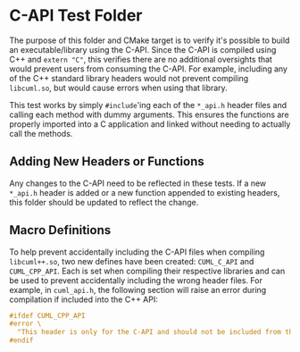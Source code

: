 # C-API Test Folder

The purpose of this folder and CMake target is to verify it's possible to build an executable/library using the C-API. Since the C-API is compiled using C++ and `extern "C"`, this verifies there are no additional oversights that would prevent users from consuming the C-API. For example, including any of the C++ standard library headers would not prevent compiling `libcuml.so`, but would cause errors when using that library.

This test works by simply `#include`'ing each of the `*_api.h` header files and calling each method with dummy arguments. This ensures the functions are properly imported into a C application and linked without needing to actually call the methods.

## Adding New Headers or Functions

Any changes to the C-API need to be reflected in these tests. If a new `*_api.h` header is added or a new function appended to existing headers, this folder should be updated to reflect the change.

## Macro Definitions

To help prevent accidentally including the C-API files when compiling `libcuml++.so`, two new defines have been created: `CUML_C_API` and `CUML_CPP_API`. Each is set when compiling their respective libraries and can be used to prevent accidentally including the wrong header files. For example, in `cuml_api.h`, the following section will raise an error during compilation if included into the C++ API:

```cpp
#ifdef CUML_CPP_API
#error \
  "This header is only for the C-API and should not be included from the C++ API."
#endif
```
